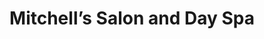 ---
title: "Mitchell’s Salon and Day Spa"
url: /cincinnati/mitchells-salon-and-day-spa/
shop: Kosmetik
---
